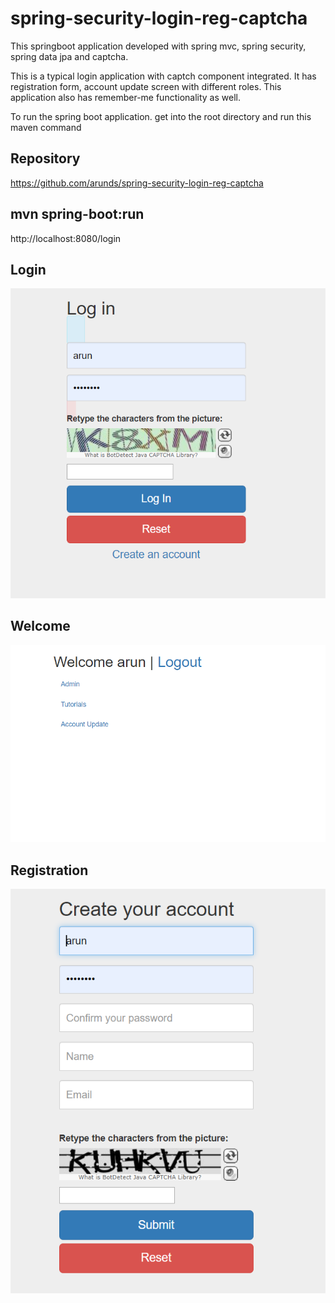 # spring-security-login-reg-captcha

This springboot application developed with spring mvc, spring security, spring data jpa and captcha.

This is a typical login application with captch component integrated. It has registration form, account update screen with different roles. This application also has remember-me functionality as well.

To run the spring boot application. get into the root directory and run this maven command

## Repository
https://github.com/arunds/spring-security-login-reg-captcha
 
## mvn spring-boot:run

http://localhost:8080/login

## Login

![Login Screen](screenshots/login.png?raw=true "Login Screen")

## Welcome
![Welcome Screen](screenshots/welcome.png?raw=true "Welcome Screen")

## Registration

![Registration Screen](screenshots/registration.png?raw=true "Registration Screen")

